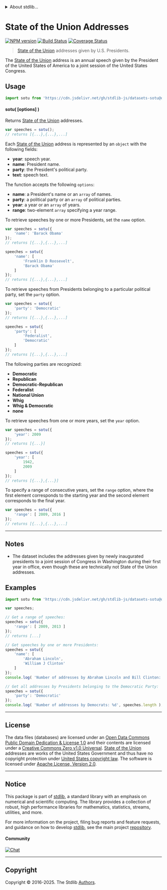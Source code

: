 <!--

@license Apache-2.0

Copyright (c) 2018 The Stdlib Authors.

Licensed under the Apache License, Version 2.0 (the "License");
you may not use this file except in compliance with the License.
You may obtain a copy of the License at

   http://www.apache.org/licenses/LICENSE-2.0

Unless required by applicable law or agreed to in writing, software
distributed under the License is distributed on an "AS IS" BASIS,
WITHOUT WARRANTIES OR CONDITIONS OF ANY KIND, either express or implied.
See the License for the specific language governing permissions and
limitations under the License.

-->


<details>
  <summary>
    About stdlib...
  </summary>
  <p>We believe in a future in which the web is a preferred environment for numerical computation. To help realize this future, we've built stdlib. stdlib is a standard library, with an emphasis on numerical and scientific computation, written in JavaScript (and C) for execution in browsers and in Node.js.</p>
  <p>The library is fully decomposable, being architected in such a way that you can swap out and mix and match APIs and functionality to cater to your exact preferences and use cases.</p>
  <p>When you use stdlib, you can be absolutely certain that you are using the most thorough, rigorous, well-written, studied, documented, tested, measured, and high-quality code out there.</p>
  <p>To join us in bringing numerical computing to the web, get started by checking us out on <a href="https://github.com/stdlib-js/stdlib">GitHub</a>, and please consider <a href="https://opencollective.com/stdlib">financially supporting stdlib</a>. We greatly appreciate your continued support!</p>
</details>

# State of the Union Addresses

[![NPM version][npm-image]][npm-url] [![Build Status][test-image]][test-url] [![Coverage Status][coverage-image]][coverage-url] <!-- [![dependencies][dependencies-image]][dependencies-url] -->

> [State of the Union][sotu] addresses given by U.S. Presidents.

<section class="intro">

The [State of the Union][sotu] address is an annual speech given by the President of the United States of America to a joint session of the United States Congress.

</section>

<!-- /.intro -->



<section class="usage">

## Usage

```javascript
import sotu from 'https://cdn.jsdelivr.net/gh/stdlib-js/datasets-sotu@deno/mod.js';
```

#### sotu( \[options] )

Returns [State of the Union][sotu] addresses.

```javascript
var speeches = sotu();
// returns [{...},{...},...]
```

Each [State of the Union][sotu] address is represented by an `object` with the following fields:

-   **year**: speech year.
-   **name**: President name.
-   **party**: the President's political party.
-   **text**: speech text.

The function accepts the following `options`:

-   **name**: a President's name or an `array` of names.
-   **party**: a political party or an `array` of political parties.
-   **year**: a year or an `array` of years.
-   **range**: two-element `array` specifying a year range.

To retrieve speeches by one or more Presidents, set the `name` option.

```javascript
var speeches = sotu({
    'name': 'Barack Obama'
});
// returns [{...},{...},...]

speeches = sotu({
    'name': [
        'Franklin D Roosevelt',
        'Barack Obama'
    ]
});
// returns [{...},{...},...]
```

To retrieve speeches from Presidents belonging to a particular political party, set the `party` option.

```javascript
var speeches = sotu({
    'party': 'Democratic'
});
// returns [{...},{...},...]

speeches = sotu({
    'party': [
        'Federalist',
        'Democratic'
    ]
});
// returns [{...},{...},...]
```

The following parties are recognized:

-   **Democratic**
-   **Republican**
-   **Democratic-Republican**
-   **Federalist**
-   **National Union**
-   **Whig**
-   **Whig & Democratic**
-   **none**

To retrieve speeches from one or more years, set the `year` option.

```javascript
var speeches = sotu({
    'year': 2009
});
// returns [{...}]

speeches = sotu({
    'year': [
        1942,
        2009
    ]
});
// returns [{...},{...}]
```

To specify a range of consecutive years, set the `range` option, where the first element corresponds to the starting year and the second element corresponds to the final year.

```javascript
var speeches = sotu({
    'range': [ 2009, 2016 ]
});
// returns [{...},{...},...]
```

</section>

<!-- /.usage -->

<!-- Package usage notes. Make sure to keep an empty line after the `section` element and another before the `/section` close. -->

<section class="notes">

* * *

## Notes

-   The dataset includes the addresses given by newly inaugurated presidents to a joint session of Congress in Washington during their first year in office, even though these are technically not State of the Union addresses. 

</section>

<!-- /.notes -->

<section class="examples">

## Examples

<!-- eslint no-undef: "error" -->

```javascript
import sotu from 'https://cdn.jsdelivr.net/gh/stdlib-js/datasets-sotu@deno/mod.js';

var speeches;

// Get a range of speeches:
speeches = sotu({
    'range': [ 2009, 2013 ]
});
// returns [...]

// Get speeches by one or more Presidents:
speeches = sotu({
    'name': [
        'Abraham Lincoln',
        'William J Clinton'
    ]
});
console.log( 'Number of addresses by Abraham Lincoln and Bill Clinton: %d', speeches.length );

// Get all addresses by Presidents belonging to the Democratic Party:
speeches = sotu({
    'party': 'Democratic'
});
console.log( 'Number of addresses by Democrats: %d', speeches.length );
```

</section>

<!-- /.examples -->



<!-- <license> -->

* * *

## License

The data files (databases) are licensed under an [Open Data Commons Public Domain Dedication & License 1.0][pddl-1.0] and their contents are licensed under a [Creative Commons Zero v1.0 Universal][cc0]. [State of the Union][sotu] addresses are works of the United States Government and thus have no copyright protection under [United States copyright law][us-copyright]. The software is licensed under [Apache License, Version 2.0][apache-license].

<!-- </license> -->

<!-- Section for related `stdlib` packages. Do not manually edit this section, as it is automatically populated. -->

<section class="related">

</section>

<!-- /.related -->

<!-- Section for all links. Make sure to keep an empty line after the `section` element and another before the `/section` close. -->


<section class="main-repo" >

* * *

## Notice

This package is part of [stdlib][stdlib], a standard library with an emphasis on numerical and scientific computing. The library provides a collection of robust, high performance libraries for mathematics, statistics, streams, utilities, and more.

For more information on the project, filing bug reports and feature requests, and guidance on how to develop [stdlib][stdlib], see the main project [repository][stdlib].

#### Community

[![Chat][chat-image]][chat-url]

---

## Copyright

Copyright &copy; 2016-2025. The Stdlib [Authors][stdlib-authors].

</section>

<!-- /.stdlib -->

<!-- Section for all links. Make sure to keep an empty line after the `section` element and another before the `/section` close. -->

<section class="links">

[npm-image]: http://img.shields.io/npm/v/@stdlib/datasets-sotu.svg
[npm-url]: https://npmjs.org/package/@stdlib/datasets-sotu

[test-image]: https://github.com/stdlib-js/datasets-sotu/actions/workflows/test.yml/badge.svg?branch=main
[test-url]: https://github.com/stdlib-js/datasets-sotu/actions/workflows/test.yml?query=branch:main

[coverage-image]: https://img.shields.io/codecov/c/github/stdlib-js/datasets-sotu/main.svg
[coverage-url]: https://codecov.io/github/stdlib-js/datasets-sotu?branch=main

<!--

[dependencies-image]: https://img.shields.io/david/stdlib-js/datasets-sotu.svg
[dependencies-url]: https://david-dm.org/stdlib-js/datasets-sotu/main

-->

[chat-image]: https://img.shields.io/gitter/room/stdlib-js/stdlib.svg
[chat-url]: https://app.gitter.im/#/room/#stdlib-js_stdlib:gitter.im

[stdlib]: https://github.com/stdlib-js/stdlib

[stdlib-authors]: https://github.com/stdlib-js/stdlib/graphs/contributors

[cli-section]: https://github.com/stdlib-js/datasets-sotu#cli
[cli-url]: https://github.com/stdlib-js/datasets-sotu/tree/cli
[@stdlib/datasets-sotu]: https://github.com/stdlib-js/datasets-sotu/tree/main

[umd]: https://github.com/umdjs/umd
[es-module]: https://developer.mozilla.org/en-US/docs/Web/JavaScript/Guide/Modules

[deno-url]: https://github.com/stdlib-js/datasets-sotu/tree/deno
[deno-readme]: https://github.com/stdlib-js/datasets-sotu/blob/deno/README.md
[umd-url]: https://github.com/stdlib-js/datasets-sotu/tree/umd
[umd-readme]: https://github.com/stdlib-js/datasets-sotu/blob/umd/README.md
[esm-url]: https://github.com/stdlib-js/datasets-sotu/tree/esm
[esm-readme]: https://github.com/stdlib-js/datasets-sotu/blob/esm/README.md
[branches-url]: https://github.com/stdlib-js/datasets-sotu/blob/main/branches.md

[sotu]: https://en.wikipedia.org/wiki/State_of_the_Union

[ndjson]: http://specs.frictionlessdata.io/ndjson/

[pddl-1.0]: http://opendatacommons.org/licenses/pddl/1.0/

[cc0]: https://creativecommons.org/publicdomain/zero/1.0

[us-copyright]: https://en.wikisource.org/wiki/United_States_Code/Title_17/Chapter_1/Sections_105_and_106

[apache-license]: https://www.apache.org/licenses/LICENSE-2.0

</section>

<!-- /.links -->
